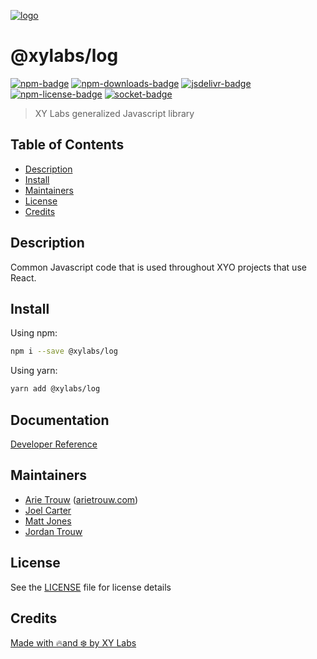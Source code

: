 [![logo][]](https://xylabs.com)

# @xylabs/log

[![npm-badge][]][npm-link]
[![npm-downloads-badge][]][npm-link]
[![jsdelivr-badge][]][jsdelivr-link]
[![npm-license-badge][]](LICENSE)
[![socket-badge][]][socket-link]

> XY Labs generalized Javascript library 

## Table of Contents

-   [Description](#description)
-   [Install](#install)
-   [Maintainers](#maintainers)
-   [License](#license)
-   [Credits](#credits)

## Description

Common Javascript code that is used throughout XYO projects that use React.

## Install

Using npm:

```sh
npm i --save @xylabs/log
```

Using yarn:

```sh
yarn add @xylabs/log
```

## Documentation
[Developer Reference](https://xylabs.github.io/sdk-js)

## Maintainers

-   [Arie Trouw](https://github.com/arietrouw) ([arietrouw.com](https://arietrouw.com))
-   [Joel Carter](https://github.com/JoelBCarter)
-   [Matt Jones](https://github.com/jonesmac)
-   [Jordan Trouw](https://github.com/jordantrouw)

## License

See the [LICENSE](LICENSE) file for license details

## Credits

[Made with 🔥and ❄️ by XY Labs](https://xylabs.com)

[logo]: https://cdn.xy.company/img/brand/XYPersistentCompany_Logo_Icon_Colored.svg

[npm-badge]: https://img.shields.io/npm/v/@xylabs/log.svg
[npm-link]: https://www.npmjs.com/package/@xylabs/log

[npm-downloads-badge]: https://img.shields.io/npm/dw/@xylabs/log
[npm-license-badge]: https://img.shields.io/npm/l/@xylabs/log

[jsdelivr-badge]: https://data.jsdelivr.com/v1/package/npm/@xylabs/log/badge
[jsdelivr-link]: https://www.jsdelivr.com/package/npm/@xylabs/log

[socket-badge]: https://socket.dev/api/badge/npm/package/@xylabs/log
[socket-link]: https://socket.dev/npm/package/@xylabs/log